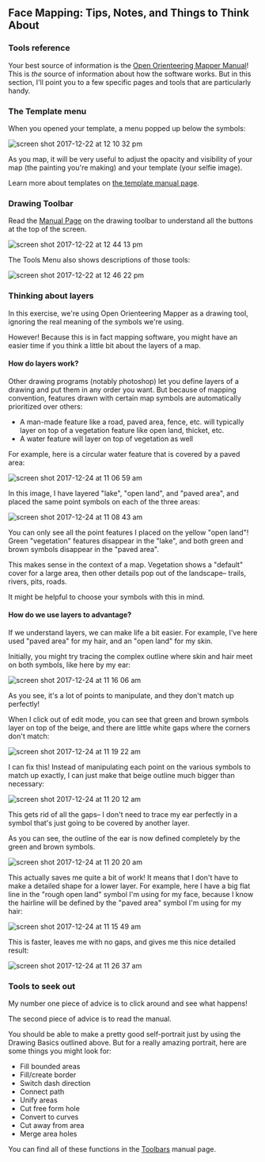## Face Mapping: Tips, Notes, and Things to Think About

### Tools reference

Your best source of information is the [Open Orienteering Mapper Manual](http://www.openorienteering.org/mapper-manual/pages/)! This is *the* source of information about how the software works. But in this section, I'll point you to a few specific pages and tools that are particularly handy.

### The Template menu
When you opened your template, a menu popped up below the symbols:

![screen shot 2017-12-22 at 12 10 32 pm](https://user-images.githubusercontent.com/454690/34311220-3685a45e-e711-11e7-82b7-41c4aa7e9886.png)

As you map, it will be very useful to adjust the opacity and visibility of your map (the painting you're making) and your template (your selfie image).

Learn more about templates on [the template manual page](http://www.openorienteering.org/mapper-manual/pages/templates.html).

### Drawing Toolbar
Read the [Manual Page](http://www.openorienteering.org/mapper-manual/pages/toolbars.html#drawing-toolbar) on the drawing toolbar to understand all the buttons at the top of the screen.

![screen shot 2017-12-22 at 12 44 13 pm](https://user-images.githubusercontent.com/454690/34312016-e5e8c012-e715-11e7-9da4-f0093b4a6202.png)

The Tools Menu also shows descriptions of those tools:

![screen shot 2017-12-22 at 12 46 22 pm](https://user-images.githubusercontent.com/454690/34312056-2d305ac0-e716-11e7-83a6-04197c3e110a.png)

### Thinking about layers

In this exercise, we're using Open Orienteering Mapper as a drawing tool, ignoring the real meaning of the symbols we're using.

However! Because this is in fact mapping software, you might have an easier time if you think a little bit about the layers of a map.

#### How do layers work?

Other drawing programs (notably photoshop) let you define layers of a drawing and put them in any order you want. But because of mapping convention, features drawn with certain map symbols are automatically prioritized over others:

* A man-made feature like a road, paved area, fence, etc. will typically layer on top of a vegetation feature like open land, thicket, etc.
* A water feature will layer on top of vegetation as well

For example, here is a circular water feature that is covered by a paved area:

![screen shot 2017-12-24 at 11 06 59 am](https://user-images.githubusercontent.com/454690/34328694-dc1ac536-e89a-11e7-9420-ec38db60ff75.png)

In this image, I have layered "lake", "open land", and "paved area", and placed the same point symbols on each of the three areas:

![screen shot 2017-12-24 at 11 08 43 am](https://user-images.githubusercontent.com/454690/34328695-dc36e252-e89a-11e7-8b46-e0d6d1b40005.png)

You can only see all the point features I placed on the yellow "open land"! Green "vegetation" features disappear in the "lake", and both green and brown symbols disappear in the "paved area".

This makes sense in the context of a map. Vegetation shows a "default" cover for a large area, then other details pop out of the landscape– trails, rivers, pits, roads.

It might be helpful to choose your symbols with this in mind.

#### How do we use layers to advantage?

If we understand layers, we can make life a bit easier. For example, I've here used "paved area" for my hair, and an "open land" for my skin.

Initially, you might try tracing the complex outline where skin and hair meet on both symbols, like here by my ear:

![screen shot 2017-12-24 at 11 16 06 am](https://user-images.githubusercontent.com/454690/34328735-d814ad98-e89b-11e7-8a59-fa79fd6932e2.png)

As you see, it's a lot of points to manipulate, and they don't match up perfectly!

When I click out of edit mode, you can see that green and brown symbols layer on top of the beige, and there are little white gaps where the corners don't match:

![screen shot 2017-12-24 at 11 19 22 am](https://user-images.githubusercontent.com/454690/34328751-4c975f62-e89c-11e7-8e19-110665440cbf.png)

I can fix this! Instead of manipulating each point on the various symbols to match up exactly, I can just make that beige outline much bigger than necessary:

![screen shot 2017-12-24 at 11 20 12 am](https://user-images.githubusercontent.com/454690/34328756-6f410608-e89c-11e7-884a-08ef5208294d.png)

This gets rid of all the gaps– I don't need to trace my ear perfectly in a symbol that's just going to be covered by another layer.

As you can see, the outline of the ear is now defined completely by the green and brown symbols.

![screen shot 2017-12-24 at 11 20 20 am](https://user-images.githubusercontent.com/454690/34328757-6f5888dc-e89c-11e7-8b41-e51095e39096.png)

This actually saves me quite a bit of work! It means that I don't have to make a detailed shape for a lower layer. For example, here I have a big flat line in the "rough open land" symbol I'm using for my face, because I know the hairline will be defined by the "paved area" symbol I'm using for my hair:

![screen shot 2017-12-24 at 11 15 49 am](https://user-images.githubusercontent.com/454690/34328736-d82c0df8-e89b-11e7-9e61-e940c1a20aa1.png)

This is faster, leaves me with no gaps, and gives me this nice detailed result:


![screen shot 2017-12-24 at 11 26 37 am](https://user-images.githubusercontent.com/454690/34328775-515bdd7e-e89d-11e7-8220-64810a9e4b13.png)

### Tools to seek out
My number one piece of advice is to click around and see what happens!

The second piece of advice is to read the manual.

You should be able to make a pretty good self-portrait just by using the Drawing Basics outlined above. But for a really amazing portrait, here are some things you might look for:

* Fill bounded areas
* Fill/create border
* Switch dash direction
* Connect path
* Unify areas
* Cut free form hole
* Convert to curves
* Cut away from area
* Merge area holes

You can find all of these functions in the [Toolbars](http://www.openorienteering.org/mapper-manual/pages/toolbars.html) manual page.

